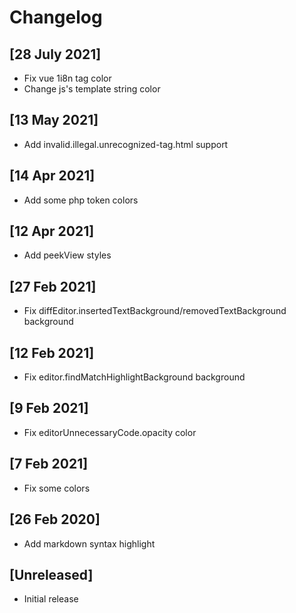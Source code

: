 # Changelog

## [28 July 2021]

- Fix vue 1i8n tag color
- Change js's template string color

## [13 May 2021]

- Add invalid.illegal.unrecognized-tag.html support

## [14 Apr 2021]

- Add some php token colors

## [12 Apr 2021]

- Add peekView styles

## [27 Feb 2021]

- Fix diffEditor.insertedTextBackground/removedTextBackground background

## [12 Feb 2021]

- Fix editor.findMatchHighlightBackground background

## [9 Feb 2021]

- Fix editorUnnecessaryCode.opacity color

## [7 Feb 2021]

- Fix some colors

## [26 Feb 2020]

- Add markdown syntax highlight

## [Unreleased]

- Initial release
